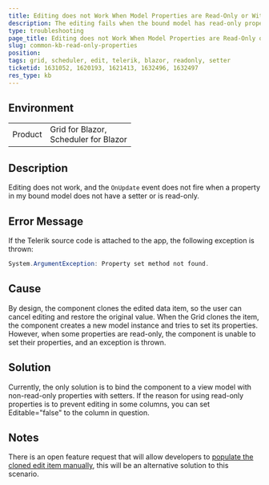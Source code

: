 ```yaml
---
title: Editing does not Work When Model Properties are Read-Only or Without Setters
description: The editing fails when the bound model has read-only properties
type: troubleshooting
page_title: Editing does not Work When Model Properties are Read-Only or Without Setters
slug: common-kb-read-only-properties
position: 
tags: grid, scheduler, edit, telerik, blazor, readonly, setter
ticketid: 1631052, 1620193, 1621413, 1632496, 1632497
res_type: kb
---
```


## Environment
<table>
    <tbody>
        <tr>
            <td>Product</td>
            <td>Grid for Blazor, <br /> Scheduler for Blazor</td>
        </tr>
    </tbody>
</table>


## Description

Editing does not work, and the `OnUpdate` event does not fire when a property in my bound model does not have a setter or is read-only.  

## Error Message

If the Telerik source code is attached to the app, the following exception is thrown: 

````C#
System.ArgumentException: Property set method not found.
````

## Cause

By design, the component clones the edited data item, so the user can cancel editing and restore the original value. When the Grid clones the item, the component creates a new model instance and tries to set its properties. However, when some properties are read-only, the component is unable to set their properties, and an exception is thrown. 

## Solution

Currently, the only solution is to bind the component to a view model with non-read-only properties with setters. If the reason for using read-only properties is to prevent editing in some columns, you can set Editable="false" to the column in question. 

## Notes

There is an open feature request that will allow developers to [populate the cloned edit item manually](https://feedback.telerik.com/blazor/1587593-add-the-ability-to-manually-populate-the-model-properties-when-creating-editing-items), this will be an alternative solution to this scenario.

